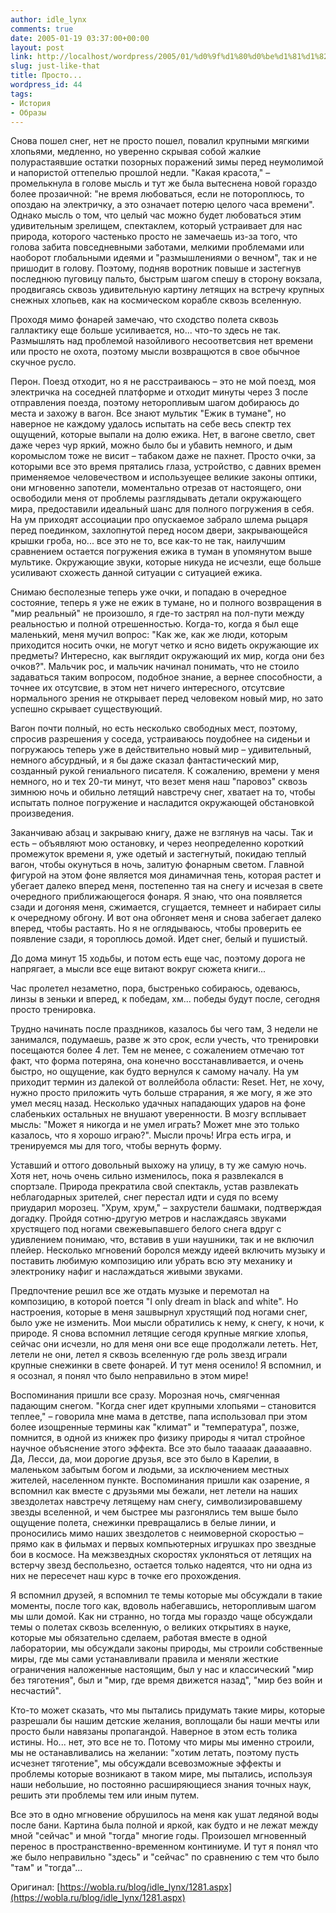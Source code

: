 ```yaml
---
author: idle_lynx
comments: true
date: 2005-01-19 03:37:00+00:00
layout: post
link: http://localhost/wordpress/2005/01/%d0%9f%d1%80%d0%be%d1%81%d1%82%d0%be/
slug: just-like-that
title: Просто...
wordpress_id: 44
tags:
- История
- Образы
---
```


Снова пошел снег, нет не просто пошел, повалил крупными мягкими хлопьями, медленно, но уверенно скрывая собой жалкие полурастаявшие остатки позорных поражений зимы перед неумолимой и напористой оттепелью прошлой недли. "Какая красота," – промелькнула в голове мысль и тут же была вытеснена новой гораздо более прозаичной: "не время любоваться, если не потороплюсь, то опоздаю на электричку, а это означает потерю целого часа времени". Однако мысль о том, что целый час можно будет любоваться этим удивительным зрелищем, спектаклем, который устраивает для нас природа, которого частенько просто не замечаешь из-за того, что голова забита повседневными заботами, мелкими проблемами или наоборот глобальными идеями и "размышлениями о вечном", так и не пришодит в голову. Поэтому, подняв воротник повыше и застегнув последнюю пуговицу пальто, быстрым шагом спешу в сторону вокзала, продвигаясь сквозь удивительную картину летящих на встречу крупных снежных хлопьев, как на космическом корабле сквозь вселенную.

Проходя мимо фонарей замечаю, что сходство полета сквозь галлактику еще больше усиливается, но... что-то здесь не так. Размышлять над проблемой назойливого несоответсвия нет времени или просто не охота, поэтому мысли возвращются в свое обычное скучное русло.

Перон. Поезд отходит, но я не расстраиваюсь – это не мой поезд, моя электричка на соседней платформе и отходит минуты через 3 после отправления поезда, поэтому неторопливым шагом добираюсь до места и захожу в вагон. Все знают мультик "Ежик в тумане", но наверное не каждому удалось испытать на себе весь спектр тех ощущений, которые выпали на долю ежика. Нет, в вагоне светло, свет даже через чур яркий, можно было бы и убавить немного, и дым коромыслом тоже не висит – табаком даже не пахнет. Просто очки, за которыми все это время прятались глаза, устройство, с давних времен применяемое человечеством и используещее великие законы оптики, они мгновенно запотели, моментально отрезав от настоящего, они освободили меня от проблемы разглядывать детали окружающего мира, предоставили идеальный шанс для полного погружения в себя. На ум приходят ассоциации про опускаемое забрало шлема рыцаря перед поединком, захлопнутой перед носом двери, закрывающейся крышки гроба, но... все это не то, все как-то не так, наилучшим сравнением остается погружения ежика в туман в упомянутом выше мультике. Окружающие звуки, которые никуда не исчезли, еще больше усиливают схожесть данной ситуации с ситуацией ежика.

Снимаю бесполезные теперь уже очки, и попадаю в очередное состояние, теперь я уже не ежик в тумане, но и полного возвращения в "мир реальный" не произошло, я где-то застрял на пол-пути между реальностью и полной отрешенностью. Когда-то, когда я был еще маленький, меня мучил вопрос: "Как же, как же люди, которым приходится носить очки, не могут четко и ясно видеть окружающие их предметы? Интересно, как выглядит окружающий их мир, когда они без очков?". Мальчик рос, и мальчик начинал понимать, что не стоило задаваться таким вопросом, подобное знание, а вернее способности, а точнее их отсутсвие, в этом нет ничего интересного, отсутсвие нормального зрения не открывает перед человеком новый мир, но зато успешно скрывает существующий.

Вагон почти полный, но есть несколько свободных мест, поэтому, спросив разрешения у соседа, устраиваюсь поудобнее на сиденьи и погружаюсь теперь уже в действительно новый мир – удивительный, немного абсурдный, и я бы даже сказал фантастический мир, созданный рукой гениального писателя. К сожалению, времени у меня немного, но и тех 20-ти минут, что везет меня наш "паровоз" сквозь зимнюю ночь и обильно летящий навстречу снег, хватает на то, чтобы испытать полное погружение и насладится окружающей обстановкой произведения.

Заканчиваю абзац и закрываю книгу, даже не взглянув на часы. Так и есть – объявляют мою остановку, и через неопределенно короткий промежуток времени я, уже одетый и застегнутый, покидаю теплый вагон, чтобы окунуться в ночь, залитую фонарным светом. Главной фигурой на этом фоне является моя динамичная тень, которая растет и убегает далеко вперед меня, постепенно тая на снегу и исчезая в свете очередного приближающегося фонаря. Я знаю, что она появляется сзади и догоняя меня, сжимается, сгущается, темнеет и набирает силы к очередному обгону. И вот она обгоняет меня и снова забегает далеко вперед, чтобы растаять. Но я не оглядываюсь, чтобы проверить ее появление сзади, я тороплюсь домой. Идет снег, белый и пушистый.

До дома минут 15 ходьбы, и потом есть еще час, поэтому дорога не напрягает, а мысли все еще витают вокруг сюжета книги...

Час пролетел незаметно, пора, быстренько собираюсь, одеваюсь, линзы в зеньки и вперед, к победам, хм... победы будут после, сегодня просто тренировка.

Трудно начинать после праздников, казалось бы чего там, 3 недели не занимался, подумаешь, разве ж это срок, если учесть, что тренировки посещаются более 4 лет. Тем не менее, с сожалением отмечаю тот факт, что форма потеряна, она конечно восстанавливается, и очень быстро, но ощущение, как будто вернулся к самому началу. На ум приходит термин из далекой от воллейбола области: Reset. Нет, не хочу, нужно просто приложить чуть больше страрания, я же могу, я же это умел месяц назад. Несколько удачных нападающих ударов на фоне слабеньких остальных не внушают уверенности. В мозгу всплывает мысль: "Может я никогда и не умел играть? Может мне это только казалось, что я хорошо играю?". Мысли прочь! Игра есть игра, и тренируемся мы для того, чтобы вернуть форму.

Уставший и оттого довольный выхожу на улицу, в ту же самую ночь. Хотя нет, ночь очень сильно изменилось, пока я развлекался в спортзале. Природа прекратила свой спектакль, устав развлекать неблагодарных зрителей, снег перестал идти и судя по всему приударил морозец. "Хрум, хрум," – захрустели башмаки, подтверждая догадку. Пройдя сотню-другую метров и наслаждаясь звуками хрустящего под ногами свежевыпавшего белого снега вдруг с удивлением понимаю, что, вставив в уши наушники, так и не включил плейер. Несколько мгновений боролся между идеей включить музыку и поставить любимую композицию или убрать всю эту механику и электронику нафиг и наслаждаться живыми звуками.

Предпочтение решил все же отдать музыке и перемотал на композицию, в которой поется "I only dream in black and white". Но настроения, которые в меня зашвырнул хрустящий под ногами снег, было уже не изменить. Мои мысли обратились к нему, к снегу, к ночи, к природе. Я снова вспомнил летящие сегодя крупные мягкие хлопья, сейчас они исчезли, но для меня они все еще продолжали лететь. Нет, летели не они, летел я сквозь вселенную где роль звезд играли крупные снежинки в свете фонарей. И тут меня осенило! Я вспомнил, и я осознал, я понял что было неправильно в этом мире!

Воспоминания пришли все сразу. Морозная ночь, смягченная падающим снегом. "Когда снег идет крупными хлопьями – становится теплее," – говорила мне мама в детстве, папа использовал при этом более изощренные термины как "климат" и "температура", позже, помнится, в одной из книжек про физику природы я читал стройное научное объяснение этого эффекта. Все это было тааааак дааааавно. Да, Лесси, да, мои дорогие друзья, все это было в Карелии, в маленьком забытым богом и людьми, за исключением местных жителей, населенном пункте. Воспоминания пришли как озарение, я вспомнил как вместе с друзьями мы бежали, нет летели на наших звездолетах навстречу летящему нам снегу, символизировавшему звезды вселенной, и чем быстрее мы разгонялись тем выше было ощущение полета, снежинки превращались в белые линии, и проносились мимо наших звездолетов с неимоверной скоростью – прямо как в фильмах и первых компьютерных игрушках про звездные бои в космосе. На межзвездных скоростях уклоняться от летящих на встерчу звезд беспольезно, остается только надеятся, что ни одна из них не пересечет наш курс в точке его прохождения.

Я вспомнил друзей, я вспомнил те темы которые мы обсуждали в такие моменты, после того как, вдоволь набегавшись, неторопливым шагом мы шли домой. Как ни странно, но тогда мы гораздо чаще обсуждали темы о полетах сквозь вселенную, о великих открытиях в науке, которые мы обязательно сделаем, работая вместе в одной лаборатории, мы обсуждали законы природы, мы строили собственные миры, где мы сами устанавливали правила и меняли жесткие ограничения наложенные настоящим, был у нас и классический "мир без тяготения", был и "мир, где время движется назад", "мир без войн и несчастий".

Кто-то может сказать, что мы пытались придумать такие миры, которые разрешали бы нашим детские желания, воплощали бы наши мечты или просто были навязаны пропагандой. Наверное в этом есть толика истины. Но... нет, это все не то. Потому что миры мы именно строили, мы не останавливались на желании: "хотим летать, поэтому пусть исчезнет тяготение", мы обсуждали всевозможные эффекты и проблемы которые возникают в таком мире, мы пытались, используя наши небольшие, но постоянно расширяющиеся знания точных наук, решить эти проблемы тем или иным путем.

Все это в одно мгновение обрушилось на меня как ушат ледяной воды после бани. Картина была полной и яркой, как будто и не лежат между мной "сейчас" и мной "тогда" многие годы. Произошел мгновенный перенос в пространственно-временном континиуме. И тут я понял что же было неправильно "здесь" и "сейчас" по сравнению с тем что было "там" и "тогда"...

Оригинал: [https://wobla.ru/blog/idle_lynx/1281.aspx](https://wobla.ru/blog/idle_lynx/1281.aspx)
